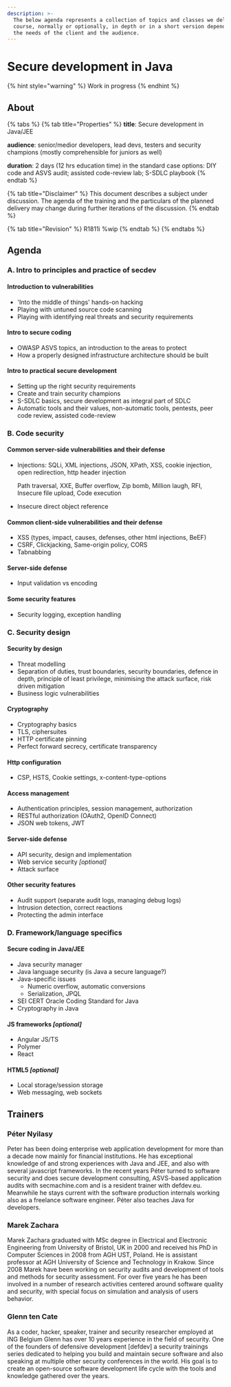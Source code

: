 ```yaml
---
description: >-
  The below agenda represents a collection of topics and classes we deliver on a
  course, normally or optionally, in depth or in a short version depending on
  the needs of the client and the audience.
---
```


# Secure development in Java

{% hint style="warning" %}
Work in progress
{% endhint %}

## About

{% tabs %}
{% tab title="Properties" %}
**title**: Secure development in Java/JEE 

**audience**: senior/medior developers, lead devs, testers and security champions \(mostly comprehensible for juniors as well\) 

**duration**: 2 days \(12 hrs education time\) in the standard case options: DIY code and ASVS audit; assisted code-review lab; S-SDLC playbook 
{% endtab %}

{% tab title="Disclaimer" %}
This document describes a subject under discussion. The agenda of the training and the particulars of the planned delivery may change during further iterations of the discussion.
{% endtab %}

{% tab title="Revision" %}
R1811i %wip
{% endtab %}
{% endtabs %}

## Agenda

### A. Intro to principles and practice of secdev

#### Introduction to vulnerabilities

* 'Into the middle of things' hands-on hacking
* Playing with untuned source code scanning
* Playing with identifying real threats and security requirements 

#### Intro to secure coding

* OWASP ASVS topics, an introduction to the areas to protect
* How a properly designed infrastructure architecture should be built

#### Intro to practical secure development

* Setting up the right security requirements
* Create and train security champions
* S-SDLC basics, secure development as integral part of SDLC
* Automatic tools and their values, non-automatic tools, pentests, peer code review, assisted code-review

### B.    Code security

#### Common server-side vulnerabilities and their defense

* Injections: SQLi, XML injections, JSON, XPath, XSS, cookie injection, open redirection, http header injection

  Path traversal, XXE, Buffer overflow, Zip bomb, Million laugh, RFI, Insecure file upload, Code execution

* Insecure direct object reference

#### Common client-side vulnerabilities and their defense

* XSS \(types, impact, causes, defenses, other html injections, BeEF\)
* CSRF, Clickjacking, Same-origin policy, CORS
* Tabnabbing

#### Server-side defense

* Input validation vs encoding

#### Some security features

* Security logging, exception handling

### C. Security design

#### Security by design

* Threat modelling
* Separation of duties, trust boundaries, security boundaries, defence in depth, principle of least privilege, minimising the attack surface, risk driven mitigation
* Business logic vulnerabilities

#### Cryptography

* Cryptography basics
* TLS, ciphersuites
* HTTP certificate pinning 
* Perfect forward secrecy, certificate transparency

#### Http configuration

* CSP, HSTS, Cookie settings, x-content-type-options

#### Access management

* Authentication principles, session management, authorization
* RESTful authorization \(OAuth2, OpenID Connect\)
* JSON web tokens, JWT

#### Server-side defense

* API security, design and implementation
* Web service security _\[optional\]_
* Attack surface

#### Other security features

* Audit support \(separate audit logs, managing debug logs\)
* Intrusion detection, correct reactions
* Protecting the admin interface

### D. Framework/language specifics

#### Secure coding in Java/JEE

* Java security manager
* Java language security \(is Java a secure language?\) 
* Java-specific issues 
  * Numeric overflow, automatic conversions
  * Serialization, JPQL
* SEI CERT Oracle Coding Standard for Java
* Cryptography in Java

#### JS frameworks _\[optional\]_

* Angular JS/TS
* Polymer
* React

#### HTML5 _\[optional\]_

* Local storage/session storage 
* Web messaging, web sockets

## Trainers

### Péter Nyilasy 

Peter has been doing enterprise web application development for more than a decade now mainly for financial institutions. He has exceptional knowledge of and strong experiences with Java and JEE, and also with several javascript frameworks. In the recent years Péter turned to software security and does secure development consulting, ASVS-based application audits with secmachine.com and is a resident trainer with defdev.eu. Meanwhile he stays current with the software production internals working also as a freelance software engineer. Péter also teaches Java for developers. 

### Marek Zachara 

Marek Zachara graduated with MSc degree in Electrical and Electronic Engineering from University of Bristol, UK in 2000 and received his PhD in Computer Sciences in 2008 from AGH UST, Poland. He is assistant professor at AGH University of Science and Technology in Krakow. Since 2008 Marek have been working on security audits and development of tools and methods for security assessment. For over five years he has been involved in a number of research activities centered around software quality and security, with special focus on simulation and analysis of users behavior. 

### Glenn ten Cate 

As a coder, hacker, speaker, trainer and security researcher employed at ING Belgium Glenn has over 10 years experience in the field of security. One of the founders of defensive development \[defdev\] a security trainings series dedicated to helping you build and maintain secure software and also speaking at multiple other security conferences in the world. His goal is to create an open-source software development life cycle with the tools and knowledge gathered over the years.

